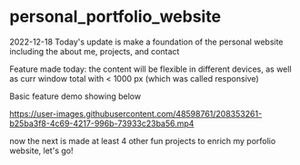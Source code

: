 # personal_portfolio_website
2022-12-18 
Today's update is make a foundation of the personal website including the about me, projects, and contact

Feature made today: the content will be flexible in different devices, as well as curr window total with < 1000 px (which was called responsive)

Basic feature demo showing below

https://user-images.githubusercontent.com/48598761/208353261-b25ba3f8-4c69-4217-996b-73933c23ba56.mp4

now the next is made at least 4 other fun projects to enrich my porfolio website, let's go!
